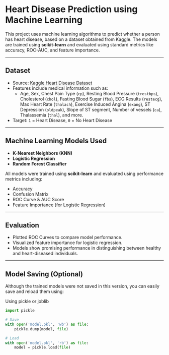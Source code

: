 # Heart Disease Prediction using Machine Learning

This project uses machine learning algorithms to predict whether a person has heart disease, based on a dataset obtained from Kaggle. The models are trained using **scikit-learn** and evaluated using standard metrics like accuracy, ROC-AUC, and feature importance.

---

## Dataset

- Source: [Kaggle Heart Disease Dataset](https://www.kaggle.com/datasets)  
- Features include medical information such as:
  - Age, Sex, Chest Pain Type (`cp`), Resting Blood Pressure (`trestbps`), Cholesterol (`chol`), Fasting Blood Sugar (`fbs`), ECG Results (`restecg`), Max Heart Rate (`thalach`), Exercise Induced Angina (`exang`), ST Depression (`oldpeak`), Slope of ST segment, Number of vessels (`ca`), Thalassemia (`thal`), and more.
- Target: `1` = Heart Disease, `0` = No Heart Disease

---

## Machine Learning Models Used

- **K-Nearest Neighbors (KNN)**
- **Logistic Regression**
- **Random Forest Classifier**

All models were trained using **scikit-learn** and evaluated using performance metrics including:

- Accuracy
- Confusion Matrix
- ROC Curve & AUC Score
- Feature Importance (for Logistic Regression)

---

##  Evaluation

- Plotted ROC Curves to compare model performance.
- Visualized feature importance for logistic regression.
- Models show promising performance in distinguishing between healthy and heart-diseased individuals.

---

##  Model Saving (Optional)

Although the trained models were not saved in this version, you can easily save and reload them using:

Using pickle or joblib
```python
import pickle

# Save
with open('model.pkl', 'wb') as file:
    pickle.dump(model, file)

# Load
with open('model.pkl', 'rb') as file:
    model = pickle.load(file)
